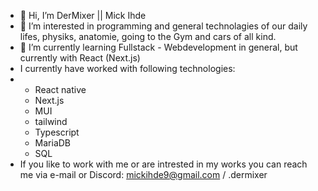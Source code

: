 - 👋 Hi, I’m DerMixer || Mick Ihde
- 👀 I’m interested in programming and general technolagies of our daily lifes, physiks, anatomie, going to the Gym and cars of all kind.
- 🌱 I’m currently learning Fullstack - Webdevelopment in general, but currently with React (Next.js)
- I currently have worked with following technologies:
-   - React native
    - Next.js
    - MUI
    - tailwind
    - Typescript
    - MariaDB
    - SQL 
- If you like to work with me or are intrested in my works you can reach me via e-mail or Discord: mickihde9@gmail.com  / .dermixer
